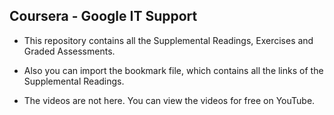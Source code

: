 ## Coursera - Google IT Support

- This repository contains all the Supplemental Readings, Exercises and Graded Assessments.
- Also you can import the bookmark file, which contains all the links of the Supplemental Readings.

- The videos are not here. You can view the videos for free on YouTube.
